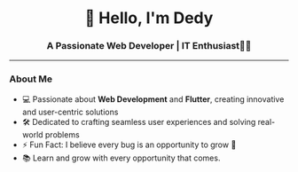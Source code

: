 <h1 align="center">👋 Hello, I'm Dedy</h1>  
<h3 align="center">A Passionate Web Developer | IT Enthusiast👨‍💻</h3>  

---

### About Me  
- 💻 Passionate about **Web Development** and **Flutter**, creating innovative and user-centric solutions  
- 🛠 Dedicated to crafting seamless user experiences and solving real-world problems  
- ⚡ Fun Fact: I believe every bug is an opportunity to grow 🌱  
- 📚 Learn and grow with every opportunity that comes.
